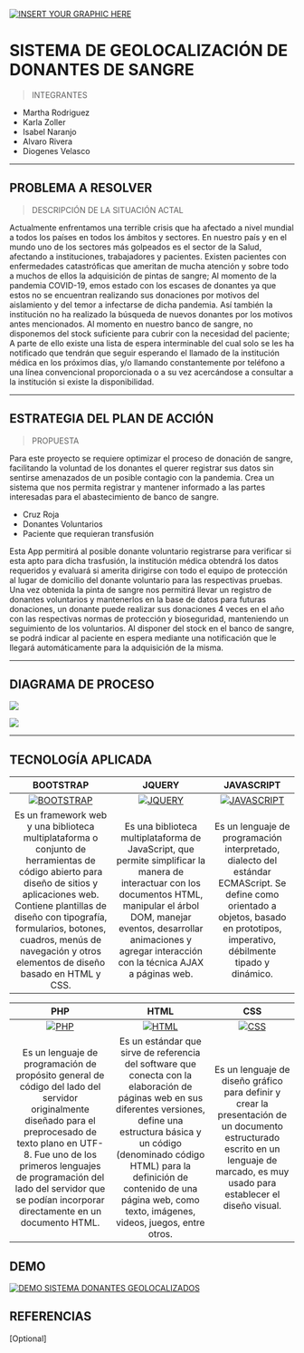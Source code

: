 [![INSERT YOUR GRAPHIC HERE](https://i.ibb.co/hccGk8B/12212.jpg)]()


# SISTEMA DE GEOLOCALIZACIÓN DE DONANTES DE SANGRE

> INTEGRANTES
 - Martha Rodriguez
 - Karla Zoller
 - Isabel Naranjo
 - Alvaro Rivera
 - Diogenes Velasco

---
## PROBLEMA A RESOLVER

> DESCRIPCIÓN DE LA SITUACIÓN ACTAL

Actualmente enfrentamos una terrible crisis que ha afectado a nivel mundial a todos los países en todos los ámbitos y sectores. En nuestro país y en el mundo uno de los sectores más golpeados es el sector de la Salud, afectando a instituciones, trabajadores y pacientes.
Existen pacientes con enfermedades catastróficas que ameritan de mucha atención y sobre todo a muchos de ellos la adquisición de pintas de sangre; Al momento de la pandemia COVID-19, emos estado con los escases de donantes ya que estos no se encuentran realizando sus donaciones por motivos del aislamiento y del temor a infectarse de dicha pandemia. Así también la institución no ha realizado la búsqueda de nuevos donantes por los motivos antes mencionados.
Al momento en nuestro banco de sangre, no disponemos del stock suficiente para cubrir con la necesidad del paciente; A parte de ello existe una lista de espera interminable del cual solo se les ha notificado que tendrán que seguir esperando el llamado de la institución médica en los próximos días, y/o llamando constantemente por teléfono a una línea convencional proporcionada o a su vez acercándose a consultar a la institución si existe la disponibilidad.

---
## ESTRATEGIA DEL PLAN DE ACCIÓN

> PROPUESTA

Para este proyecto se requiere optimizar el proceso de donación de sangre, facilitando la voluntad de los donantes el querer registrar sus datos sin sentirse amenazados de un posible contagio con la pandemia.
Crea un sistema que nos permita registrar y mantener informado a las partes interesadas para el abastecimiento de banco de sangre.

 - Cruz Roja
 - Donantes Voluntarios
 - Paciente que requieran transfusión

Esta App permitirá al posible donante voluntario registrarse para verificar si esta apto para dicha trasfusión, la institución médica obtendrá los datos requeridos y evaluará si amerita dirigirse con todo el equipo de protección al lugar de domicilio del donante voluntario para las respectivas pruebas. 
Una vez obtenida la pinta de sangre nos permitirá llevar un registro de donantes voluntarios y mantenerlos en la base de datos para futuras donaciones, un donante puede realizar sus donaciones 4 veces en el año con las respectivas normas de protección y bioseguridad, manteniendo un seguimiento de los voluntarios.
Al disponer del stock en el banco de sangre, se podrá indicar al paciente en espera mediante una notificación que le llegará automáticamente para la adquisición de la misma.

---
## DIAGRAMA DE PROCESO
[![](https://i.ibb.co/cyc3Fg1/PROCESO1.png)]()

[![](https://i.ibb.co/NSWTRGt/PROCESO2.png)]()


---
## TECNOLOGÍA APLICADA

| **BOOTSTRAP**| **JQUERY**| **JAVASCRIPT** |
| :---: | :---: | :---: |
| [![BOOTSTRAP](https://i.ibb.co/61r1KS7/bootstrap2.png?v=3&s=200)](https://getbootstrap.com/)    | [![JQUERY](https://i.ibb.co/9ZfD4pC/jquery1.png?v=3&s=200)](https://jquery.com/) | [![JAVASCRIPT](https://i.ibb.co/0JdBKBK/js-logo.png?v=3&s=200)](https://www.javascript.com/)  |
| Es un framework web y una biblioteca multiplataforma o conjunto de herramientas de código abierto para diseño de sitios y aplicaciones web. Contiene plantillas de diseño con tipografía, formularios, botones, cuadros, menús de navegación y otros elementos de diseño basado en HTML y CSS. | Es una biblioteca multiplataforma de JavaScript, que permite simplificar la manera de interactuar con los documentos HTML, manipular el árbol DOM, manejar eventos, desarrollar animaciones y agregar interacción con la técnica AJAX a páginas web.| Es un lenguaje de programación interpretado, dialecto del estándar ECMAScript. Se define como orientado a objetos, basado en prototipos, imperativo, débilmente tipado y dinámico. |

| **PHP**| **HTML**| **CSS** |
| :---: | :---: | :---: |
| [![PHP](https://i.ibb.co/yfNd4vN/php45.jpg?v=3&s=200)](https://getbootstrap.com/)    | [![HTML](https://i.ibb.co/xhNjjLy/HTML.png?v=3&s=200)](https://jquery.com/) | [![CSS](https://i.ibb.co/q7rkD2p/logo-css3.png?v=3&s=200)](https://www.javascript.com/)  |
| Es un lenguaje de programación de propósito general de código del lado del servidor originalmente diseñado para el preprocesado de texto plano en UTF-8. Fue uno de los primeros lenguajes de programación del lado del servidor que se podían incorporar directamente en un documento HTML. | Es un estándar que sirve de referencia del software que conecta con la elaboración de páginas web en sus diferentes versiones, define una estructura básica y un código (denominado código HTML) para la definición de contenido de una página web, como texto, imágenes, videos, juegos, entre otros. | Es un lenguaje de diseño gráfico para definir y crear la presentación de un documento estructurado escrito en un lenguaje de marcado, es muy usado para establecer el diseño visual. |


## DEMO
[![DEMO SISTEMA DONANTES GEOLOCALIZADOS](https://cdn.rawgit.com/gratipay/gratipay-badge/2.3.0/dist/gratipay.png)](https://isaisi9.github.io/Proyecto/login.html)


## REFERENCIAS
[Optional]
